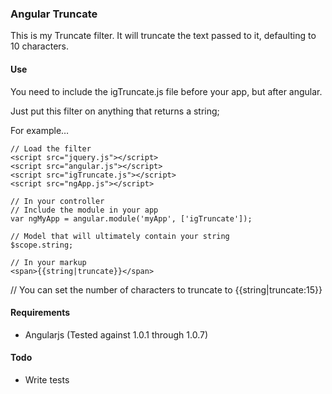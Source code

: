 ### Angular Truncate

This is my Truncate filter. It will truncate the text passed to it, defaulting to 10 characters.

#### Use

You need to include the igTruncate.js file before your app, but after angular.

Just put this filter on anything that returns a string;

For example…

	// Load the filter
	<script src="jquery.js"></script>
	<script src="angular.js"></script>
	<script src="igTruncate.js"></script>
	<script src="ngApp.js"></script>
	
	// In your controller
	// Include the module in your app
	var ngMyApp = angular.module('myApp', ['igTruncate']);
	
	// Model that will ultimately contain your string
	$scope.string;
	
	// In your markup
	<span>{{string|truncate}}</span>
	
  // You can set the number of characters to truncate to
	<span>{{string|truncate:15}}</span>

#### Requirements

* Angularjs (Tested against 1.0.1 through 1.0.7)

#### Todo

* Write tests